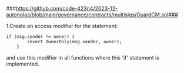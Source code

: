 ###https://github.com/code-423n4/2023-12-autonolas/blob/main/governance/contracts/multisigs/GuardCM.sol###

1.Create an access modifier for the statement:

    if (msg.sender != owner) {
            revert OwnerOnly(msg.sender, owner);
        }

and use this modifier in all functions where this 'if' statement is implemented.
         
